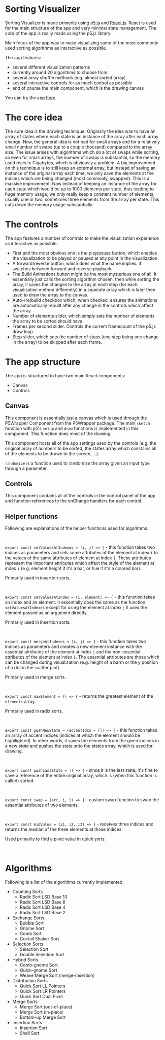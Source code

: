 # Sorting Visualizer

Sorting Visualizer is made primarily using [p5.js](https://p5js.org) and [React.js](https://reactjs.org). React is used for the main structure of the app and very minimal state management. The core of the app is really made using the p5.js library.

Main focus of the app was to make visualizing some of the most commonly used sorting algorithms as interactive as possible.

The app features:
- several different visualization patterns
- currently around 20 algorithms to choose from
- several array shuffle methods (e.g. almost sorted array)
- several interactive controls for as much control as possible
- and of course the main component, which is the drawing canvas

You can try the app [here](https://sorting-visualizer-e.netlify.app).

# The core idea

The core idea is the drawing technique. Originally the idea was to have an array of states where each state is an instance of the array after each array change. Now, the general idea is not bad for small arrays and for a relatively small number of swaps (up to a couple thousand) compared to the array size. The issue arises with algorithms which do a lot of swaps while sorting, so even for small arrays, the number of swaps is substantial, so the memory used rises to Gigabytes, which is obviously a problem. A big improvement on this technique is to still keep an external array, but instead of saving an instance of the original array each time, we only save the elements at the indices which are being changed (most commonly, swapped). This is a massive improvement. Now instead of keeping an instance of the array for each state which would be up to 1000 elements per state, thus leading to huge memory usage, we only really keep a constant number of elements, usually one or two, sometimes three elements from the array per state. This cuts down the memory usage substantially.

# The controls

The app features a number of controls to make the visualization experience as interactive as possible:

- First and the most obvious one is the play/pause button, which enables the visualization to be played or paused at any point in the visualization.
- A forward/reverse button, which does what the name implies. It switches between forward and reverse playback.
- The Build Animations button might be the most mysterious one of all. It essentially just calls the sorting algorithm chosen, then while sorting the array, it saves the changes to the array at each step (for each visualization method differently) in a seperate array which is later then used to draw the array to the canvas.
- Auto-(re)build checkbox which, when checked, ensures the animations are automatically rebuilt after any change in the controls which affect the array.
- Number of elements slider, which simply sets the number of elements the array to be sorted should have.
- Frames per second slider. Controls the current framecount of the p5.js draw loop.
- Step slider, which sets the number of steps (one step being one change in the array) to be skipped after each frame.

# The app structure

The app is structured to have two main React components:
- Canvas
- Controls

## Canvas

This component is essentially just a canvas which is used through the P5Wrapper Component from the P5Wrapper package. The main `sketch` function with p5's `setup` and `draw` functions is implemented in this component. This function does most of the drawing.

This component hosts all of the app settings used by the controls (e.g. the original array of numbers to be sorted, the states array which constains all of the elements to be drawn to the screen, ...).

`randomize` is a function used to randomize the array given an input type through a parameter.

## Controls

This component contains all of the controls in the control panel of the app and function references to the onChange handlers for each control.

## Helper functions

Following are explanations of the helper functions used for algorithms.

<br />

`export const setValuesAtIndexes = (i, j) => {` - this function takes two indices as parameters and sets some attributes of the element at index `i` to the values of the same attributes of element at index `j`. These attributes represent the important attributes which affect the style of the element at index `i` (e.g. element height if it's a bar, or hue if it's a colored bar). 

Primarily used in insertion sorts.

<br />

`export const setValuesAtIndex = (i, element) => {` - this function takes an index and an element. It essentially does the same as the function `setValuesAtIndexes` except for using the element at index `j` it uses the element passed as an argument directly.

Primarily used in insertion sorts.

<br />

`export const mergeAtIndexes = (i, j) => {` - this function takes two indices as parameters and creates a new element instance with the essential attributes of the element at index `j` and the non-essential attributes of the element at index `i`. The essential attributes are those which can be changed during visualization (e.g. height of a barm or the y position of a dot in the scatter plot).

Primarily used in merge sorts.

<br />

`export const maxElement = () => {` - returns the greatest element of the `elements` array.

Primarily used in radix sorts.

<br />

`export const pushNewState = (accentIdxs = []) => {` - this function takes an array of accent indices (indices at which the element should be highilighted). In other words, it saves the elements from the given indices in a new *state* and pushes the state onto the states array, which is used for drawing.

<br />

`export const pushLastState = () => {` - since it is the last state, it's fine to save a reference of the entire original array, which is (when this function is called) sorted.

<br />

`export const swap = (arr, i, j) => {` - custom swap function to swap the essential attributes of two elements.

<br />

`export const midValue = (i1, i2, i3) => {` - receives three indices and returns the median of the three elements at those indices.

Used primarily to find a pivot value in quick sorts.

<br />


# Algorithms

Following is a list of the algorithms currently implemented:

- Counting Sorts
  - Radix Sort LSD Base 10
  - Radix Sort LSD Base 8
  - Radix Sort LSD Base 4
  - Radix Sort LSD Base 2
- Exchange Sorts
  - Bubble Sort
  - Gnome Sort
  - Comb Sort
  - Coctail Shaker Sort
- Selection Sorts
  - Selection Sort
  - Double Selection Sort
- Hybrid Sorts
  - Comb-gnome Sort
  - Quick-gnome Sort
  - Weave Merge Sort (merge-insertion)
- Distribution Sorts
  - Quick Sort LL Pointers
  - Quick Sort LR Pointers
  - Quick Sort Dual Pivot
- Merge Sorts
  - Merge Sort (out-of-place)
  - Merge Sort (in-place)
  - Bottom-up Merge Sort
- Insertion Sorts
  - Insertion Sort
  - Shell Sort
